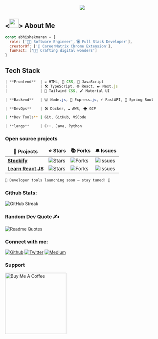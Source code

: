 <!-- <img src="https://github.com/Maran1947/Maran1947/assets/69248165/5c8cff49-9816-433b-91e8-20638b4bf0ea"/> -->
<div align="center">
  <img src="https://github.com/Maran1947/Maran1947/assets/69248165/c8b57b01-3e85-4f9b-ad03-af8c31f77dae"/>
</div> 

  
<!-- <h4 align="center">I am really glad 🤗 to see you here!</h4> -->

<!--
<img src="https://emojis.slackmojis.com/emojis/images/1531849430/4246/blob-sunglasses.gif?1531849430" width="30"/> 
-->

## <<img src="https://emojis.slackmojis.com/emojis/images/1531849430/4246/blob-sunglasses.gif?1531849430" width="30"/>> About Me
```js
const abhishekmaran = {
  role: ['👨‍💻 Software Engineer','🖥 Full Stack Developer'],
  creatorOf: ['💼 CareerMatrix Chrome Extension'],
  funFact: ['🎯✨ Crafting digital wonders']
} 
```

## Tech Stack
```js
| **Frontend**  | ☠ HTML, 🎨 CSS, 🔧 JavaScript                                              |
|               | 🛠️ TypeScript, 🌐 React, ⏭ Next.js                                 
|               | 🎨 Tailwind CSS, 🖌 Material UI                                      |
```
```css
| **Backend**   | 💻 Node.js, 🚄 Express.js, ⚡ FastAPI, 👢 Spring Boot          |
```
```python
| **DevOps**    | 🛠️ Docker, ☁️ AWS, 🌩 GCP                                             |
```
```bash
| **Dev Tools** | Git, GitHub, VSCode                                                           |
```
```rust
| **langs**     | C++, Java, Python                                                     |
```

<h3>Open source projects</h3>
<table>
  <thead align="center">
    <tr border: none;>
      <td><b>🎁 Projects</b></td>
      <td><b>⭐ Stars</b></td>
      <td><b>📚 Forks</b></td>
      <td><b>🛎 Issues</b></td>
    </tr>
  </thead>
  <tbody>
     <tr>
      <td><a href="https://github.com/Maran1947/Stockify"><b>Stockify</b></a></td>
      <td><img alt="Stars" src="https://img.shields.io/github/stars/maran1947/stockify?style=flat-square&labelColor=343b41"/></td>
      <td><img alt="Forks" src="https://img.shields.io/github/forks/maran1947/stockify?style=flat-square&labelColor=343b41"/></td>
      <td><img alt="Issues" src="https://img.shields.io/github/issues/maran1947/stockify?style=flat-square&labelColor=343b41"/></td>
<!--       <td><img alt="Pull Requests" src="https://img.shields.io/github/issues-pr/maran1947/stockify?style=flat-square&labelColor=343b41"/></td> -->
<!--       <td><img alt="Pull Requests" src="https://img.shields.io/github/contributors/maran1947/Stockify?style=flat-square&labelColor=343b41"/></td> -->
    </tr>
    <tr>
      <td><a href="https://github.com/maran1947/learn_react_js"><b>Learn React JS</b></a></td>
      <td><img alt="Stars" src="https://img.shields.io/github/stars/maran1947/learn_react_js?style=flat-square&labelColor=343b41"/></td>
      <td><img alt="Forks" src="https://img.shields.io/github/forks/maran1947/learn_react_js?style=flat-square&labelColor=343b41"/></td>
      <td><img alt="Issues" src="https://img.shields.io/github/issues/maran1947/learn_react_js?style=flat-square&labelColor=343b41"/></td>
<!--       <td><img alt="Pull Requests" src="https://img.shields.io/github/issues-pr/maran1947/learn_react_js?style=flat-square&labelColor=343b41"/></td> -->
<!--       <td><img alt="Pull Requests" src="https://img.shields.io/github/contributors/maran1947/learn_react_js?style=flat-square&labelColor=343b41"/></td> -->
    </tr>
  </tbody>
</table>

```python
🚀 Developer tools launching soon — stay tuned! 🔧
```

### Github Stats:
![GitHub Streak](https://github-readme-streak-stats.herokuapp.com?user=maran1947&theme=blueberry&date_format=M%20j%5B%2C%20Y%5D)
<!-- 
(![](https://komarev.com/ghpvc/?username=maran1947))  
<p>&nbsp;<img align="center" src="https://github-readme-stats.vercel.app/api?username=maran1947&show_icons=true&locale=en&theme=gotham" alt="maran1947" /></p>
-->

### Random Dev Quote ✍
![Readme Quotes](https://quotes-github-readme.vercel.app/api?type=horizontal&theme=algolia)

### Connect with me:
<p>
 <a href="https://github.com/maran1947" target="_blank"><img alt="Github" src="https://img.shields.io/badge/GitHub-%2312100E.svg?&style=for-the-badge&logo=Github&logoColor=white" /></a> 
 <a href="https://twitter.com/maran_1947" target="_blank"><img alt="Twitter" src="https://img.shields.io/badge/twitter-%231DA1F2.svg?&style=for-the-badge&logo=twitter&logoColor=white" /></a> 
 <a href="https://medium.com/@abhishekmaran" target="_blank"><img alt="Medium" src="https://img.shields.io/badge/medium-%2312100E.svg?&style=for-the-badge&logo=medium&logoColor=white" /></a>
</p>

### Support
 <!-- <a href="https://www.buymeacoffee.com/abhishekmaran" target="_blank"><img src="https://cdn.buymeacoffee.com/buttons/default-orange.png" alt="Buy Me A Coffee" height="41" width="174"></a> -->
 <p align="left">
  <a href="https://www.buymeacoffee.com/abhishekmaran" target="_blank">
    <img src="https://cdn.buymeacoffee.com/buttons/v2/default-red.png" alt="Buy Me A Coffee" width="200">
  </a>
</p>
